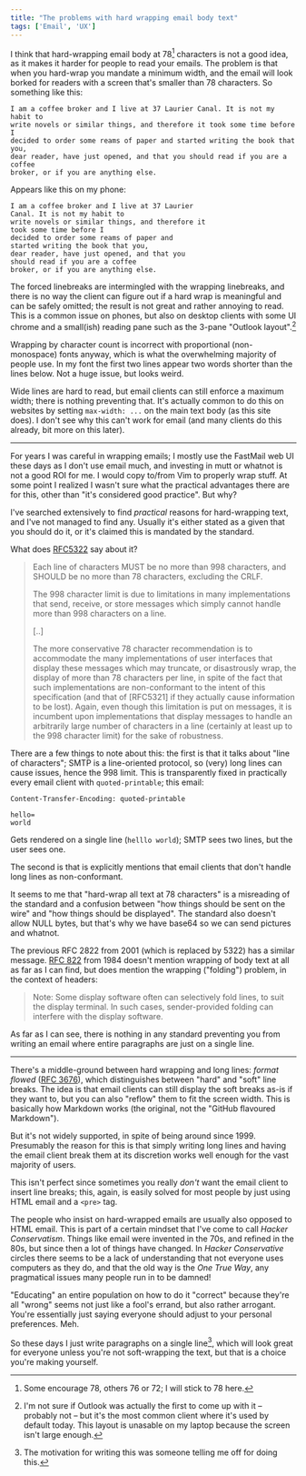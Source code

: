 ```yaml
---
title: "The problems with hard wrapping email body text"
tags: ['Email', 'UX']
---
```


I think that hard-wrapping email body at 78[^1] characters is not a good idea,
as it makes it harder for people to read your emails. The problem is that when
you hard-wrap you mandate a minimum width, and the email will look borked for
readers with a screen that's smaller than 78 characters. So something like this:

    I am a coffee broker and I live at 37 Laurier Canal. It is not my habit to
    write novels or similar things, and therefore it took some time before I
    decided to order some reams of paper and started writing the book that you,
    dear reader, have just opened, and that you should read if you are a coffee
    broker, or if you are anything else. 

Appears like this on my phone:

    I am a coffee broker and I live at 37 Laurier
    Canal. It is not my habit to
    write novels or similar things, and therefore it
    took some time before I
    decided to order some reams of paper and
    started writing the book that you,
    dear reader, have just opened, and that you
    should read if you are a coffee
    broker, or if you are anything else. 

The forced linebreaks are intermingled with the wrapping linebreaks, and there
is no way the client can figure out if a hard wrap is meaningful and can be
safely omitted; the result is not great and rather annoying to read. This is a
common issue on phones, but also on desktop clients with some UI chrome and a
small(ish) reading pane such as the 3-pane "Outlook layout".[^2]

Wrapping by character count is incorrect with proportional (non-monospace) fonts
anyway, which is what the overwhelming majority of people use. In my font the
first two lines appear two words shorter than the lines below. Not a huge issue,
but looks weird.

Wide lines are hard to read, but email clients can still enforce a maximum
width; there is nothing preventing that. It's actually common to do this on
websites by setting `max-width: ...` on the main text body (as this site does).
I don't see why this can't work for email (and many clients do this already,
bit more on this later).

[^1]: Some encourage 78, others 76 or 72; I will stick to 78 here.

[^2]: I'm not sure if Outlook was actually the first to come up with it –
      probably not – but it's the most common client where it's used by default
      today. This layout is unasable on my laptop because the screen isn't large
      enough.

---

For years I was careful in wrapping emails; I mostly use the FastMail web UI
these days as I don't use email much, and investing in mutt or whatnot is not a
good ROI for me. I would copy to/from Vim to properly wrap stuff. At some point
I realized I wasn't sure what the practical advantages there are for this, other
than "it's considered good practice". But why?

I've searched extensively to find *practical* reasons for hard-wrapping text,
and I've not managed to find any. Usually it's either stated as a given that you
should do it, or it's claimed this is mandated by the standard.

What does [RFC5322][rfc5322] say about it?

> Each line of characters MUST be no more than 998 characters, and SHOULD be no
> more than 78 characters, excluding the CRLF.
>
> The 998 character limit is due to limitations in many implementations that
> send, receive, or store messages which simply cannot handle more than 998
> characters on a line.
>
> [..]
> 
> The more conservative 78 character recommendation is to accommodate the many
> implementations of user interfaces that display these messages which may
> truncate, or disastrously wrap, the display of more than 78 characters per
> line, in spite of the fact that such implementations are non-conformant to the
> intent of this specification (and that of [RFC5321] if they actually cause
> information to be lost).  Again, even though this limitation is put on
> messages, it is incumbent upon implementations that display messages to handle
> an arbitrarily large number of characters in a line (certainly at least up to
> the 998 character limit) for the sake of robustness.

There are a few things to note about this: the first is that it talks about
"line of characters"; SMTP is a line-oriented protocol, so (very) long lines can
cause issues, hence the 998 limit. This is transparently fixed in practically
every email client with `quoted-printable`; this email:

    Content-Transfer-Encoding: quoted-printable

    hello=
    world

Gets rendered on a single line (`helllo world`); SMTP sees two lines, but the
user sees one.

The second is that is explicitly mentions that email clients that don't handle
long lines as non-conformant. 

It seems to me that "hard-wrap all text at 78 characters" is a misreading of the
standard and a confusion between "how things should be sent on the wire" and
"how things should be displayed". The standard also doesn't allow NULL bytes,
but that's why we have base64 so we can send pictures and whatnot.

The previous RFC 2822 from 2001 (which is replaced by 5322) has a similar
message. [RFC 822][rfc822] from 1984 doesn't mention wrapping of body text at
all as far as I can find, but does mention the wrapping ("folding") problem, in
the context of headers:

> Note: Some display software often can selectively fold lines, to suit the
> display terminal. In such cases, sender-provided folding can interfere with
> the display software.

As far as I can see, there is nothing in any standard preventing you from
writing an email where entire paragraphs are just on a single line.


[rfc5322]: https://tools.ietf.org/html/rfc5322#section-2.1.1
[rfc822]: https://tools.ietf.org/html/rfc822

---

There's a middle-ground between hard wrapping and long lines: *format flowed*
([RFC 3676][rfc3676]), which distinguishes between "hard" and "soft" line
breaks. The idea is that email clients can still display the soft breaks as-is
if they want to, but you can also "reflow" them to fit the screen width. This is
basically how Markdown works (the original, not the "GitHub flavoured
Markdown").

But it's not widely supported, in spite of being around since 1999. Presumably
the reason for this is that simply writing long lines and having the email
client break them at its discretion works well enough for the vast majority of
users.

This isn't perfect since sometimes you really *don't* want the email client to
insert line breaks; this, again, is easily solved for most people by just using
HTML email and a `<pre>` tag.

The people who insist on hard-wrapped emails are usually also opposed to HTML
email. This is part of a certain mindset that I've come to call *Hacker
Conservatism*. Things like email were invented in the 70s, and refined in the
80s, but since then a lot of things have changed. In *Hacker Conservative*
circles there seems to be a lack of understanding that not everyone uses
computers as they do, and that the old way is the *One True Way*, any
pragmatical issues many people run in to be damned!

"Educating" an entire population on how to do it "correct" because they're all
"wrong" seems not just like a fool's errand, but also rather arrogant. You're
essentially just saying everyone should adjust to your personal preferences.
Meh.

So these days I just write paragraphs on a single line[^3], which will look
great for everyone unless you're not soft-wrapping the text, but that is a
choice you're making yourself.

[^3]: The motivation for writing this was someone telling me off for doing this.

[rfc3676]: https://tools.ietf.org/html/rfc3676
[gmail]: https://mathiasbynens.be/notes/gmail-plain-text
